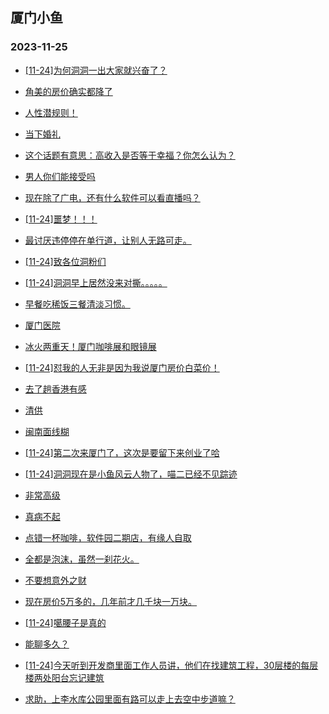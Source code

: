 ## 厦门小鱼 
### 2023-11-25

+ [[11-24]为何洞洞一出大家就兴奋了？](http://bbs.xmfish.com/read-htm-tid-18110660.html)

+ [角美的房价确实都降了](http://bbs.xmfish.com/read-htm-tid-18110669.html)

+ [人性潜规则！](http://bbs.xmfish.com/read-htm-tid-18110610.html)

+ [当下婚礼](http://bbs.xmfish.com/read-htm-tid-18110654.html)

+ [这个话题有意思：高收入是否等于幸福？你怎么认为？](http://bbs.xmfish.com/read-htm-tid-18110668.html)

+ [男人你们能接受吗](http://bbs.xmfish.com/read-htm-tid-18110944.html)

+ [现在除了广电，还有什么软件可以看直播吗？](http://bbs.xmfish.com/read-htm-tid-18110623.html)

+ [[11-24]噩梦！！！](http://bbs.xmfish.com/read-htm-tid-18110854.html)

+ [最讨厌违停停在单行道，让别人无路可走。](http://bbs.xmfish.com/read-htm-tid-18110760.html)

+ [[11-24]致各位洞粉们](http://bbs.xmfish.com/read-htm-tid-18110655.html)

+ [[11-24]洞洞早上居然没来对撕。。。。。](http://bbs.xmfish.com/read-htm-tid-18110790.html)

+ [早餐吃稀饭三餐清淡习惯。](http://bbs.xmfish.com/read-htm-tid-18110661.html)

+ [厦门医院](http://bbs.xmfish.com/read-htm-tid-18110817.html)

+ [冰火两重天！厦门咖啡展和眼镜展](http://bbs.xmfish.com/read-htm-tid-18110921.html)

+ [[11-24]怼我的人无非是因为我说厦门房价白菜价！](http://bbs.xmfish.com/read-htm-tid-18111000.html)

+ [去了趟香港有感](http://bbs.xmfish.com/read-htm-tid-18111027.html)

+ [清供](http://bbs.xmfish.com/read-htm-tid-18110836.html)

+ [闽南面线糊](http://bbs.xmfish.com/read-htm-tid-18110763.html)

+ [[11-24]第二次来厦门了，这次是要留下来创业了哈](http://bbs.xmfish.com/read-htm-tid-18110990.html)

+ [[11-24]洞洞现在是小鱼风云人物了，喵二已经不见踪迹](http://bbs.xmfish.com/read-htm-tid-18110918.html)

+ [非常高级](http://bbs.xmfish.com/read-htm-tid-18110953.html)

+ [真病不起](http://bbs.xmfish.com/read-htm-tid-18111049.html)

+ [点错一杯咖啡，软件园二期店，有缘人自取](http://bbs.xmfish.com/read-htm-tid-18110958.html)

+ [全都是泡沫，虽然一刹花火。](http://bbs.xmfish.com/read-htm-tid-18111119.html)

+ [不要想意外之财](http://bbs.xmfish.com/read-htm-tid-18111036.html)

+ [现在房价5万多的，几年前才几千块一万块。](http://bbs.xmfish.com/read-htm-tid-18111138.html)

+ [[11-24]噶腰子是真的](http://bbs.xmfish.com/read-htm-tid-18111094.html)

+ [能聊多久？](http://bbs.xmfish.com/read-htm-tid-18111057.html)

+ [[11-24]今天听到开发商里面工作人员讲，他们在找建筑工程，30层楼的每层楼两处阳台忘记建筑](http://bbs.xmfish.com/read-htm-tid-18111084.html)

+ [求助，上李水库公园里面有路可以走上去空中步道嘛？](http://bbs.xmfish.com/read-htm-tid-18111099.html)

